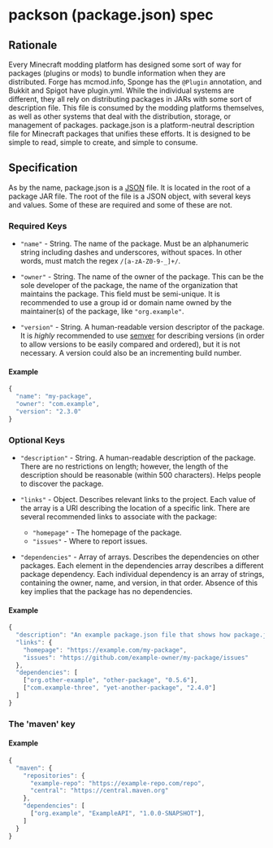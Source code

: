 # packson (package.json) spec

## Rationale
Every Minecraft modding platform has designed some sort of way for packages (plugins or mods) to
bundle information when they are distributed. Forge has mcmod.info, Sponge has the `@Plugin`
annotation, and Bukkit and Spigot have plugin.yml. While the individual systems are different, they
all rely on distributing packages in JARs with some sort of description file. This file is consumed
by the modding platforms themselves, as well as other systems that deal with the distribution,
storage, or management of packages. package.json is a platform-neutral description file for
Minecraft packages that unifies these efforts. It is designed to be simple to read, simple to
create, and simple to consume.

## Specification
As by the name, package.json is a [JSON](http://json.org/) file. It is located in the root of a
package JAR file. The root of the file is a JSON object, with several keys and values. Some of these
are required and some of these are not.

### Required Keys

- `"name"` - String. The name of the package. Must be an alphanumeric string including dashes and
underscores, without spaces. In other words, must match the regex `/[a-zA-Z0-9-_]+/`.

- `"owner"` - String. The name of the owner of the package. This can be the sole developer of the
package, the name of the organization that maintains the package. This field must be semi-unique. It
is recommended to use a group id or domain name owned by the maintainer(s) of the package, like
`"org.example"`.

- `"version"` - String. A human-readable version descriptor of the package. It is _highly_
recommended to use [semver](http://semver.org/) for describing versions (in order to allow versions
to be easily compared and ordered), but it is not necessary. A version could also be an incrementing
build number.

#### Example

```js
{
  "name": "my-package",
  "owner": "com.example",
  "version": "2.3.0"
}
```

### Optional Keys

- `"description"` - String. A human-readable description of the package. There are no restrictions
on length; however, the length of the description should be reasonable (within 500 characters).
Helps people to discover the package.

- `"links"` - Object. Describes relevant links to the project. Each value of the array is a URI
describing the location of a specific link. There are several recommended links to associate with
the package:

  - `"homepage"` - The homepage of the package.
  - `"issues"` - Where to report issues.

- `"dependencies"` - Array of arrays. Describes the dependencies on other packages. Each element in
the dependencies array describes a different package dependency. Each individual dependency is an
array of strings, containing the owner, name, and version, in that order. Absence of this key
implies that the package has no dependencies.

#### Example

```js
{
  "description": "An example package.json file that shows how package.json is used.",
  "links": {
    "homepage": "https://example.com/my-package",
    "issues": "https://github.com/example-owner/my-package/issues"
  },
  "dependencies": [
    ["org.other-example", "other-package", "0.5.6"],
    ["com.example-three", "yet-another-package", "2.4.0"]
  ]
}
```

### The 'maven' key

#### Example

```js
{
  "maven": {
    "repositories": {
      "example-repo": "https://example-repo.com/repo",
      "central": "https://central.maven.org"
    },
    "dependencies": [
      ["org.example", "ExampleAPI", "1.0.0-SNAPSHOT"],
    ]
  }
}
```
